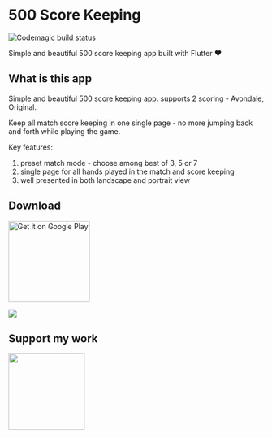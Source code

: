 # 500 Score Keeping
[![Codemagic build status](https://api.codemagic.io/apps/5f05a0fb37f3550011d48223/5f05a0fb37f3550011d48222/status_badge.svg)](https://codemagic.io/apps/5f05a0fb37f3550011d48223/5f05a0fb37f3550011d48222/latest_build)

Simple and beautiful 500 score keeping app built with Flutter :heart:

## What is this app

Simple and beautiful 500 score keeping app. supports 2 scoring - Avondale, Original.

Keep all match score keeping in one single page - no more jumping back and forth while playing the game.

Key features:

1. preset match mode - choose among best of 3, 5 or 7
2. single page for all hands played in the match and score keeping
3. well presented in both landscape and portrait view


## Download
<a href='https://play.google.com/store/apps/details?id=club.swimmingbeaver.fivehundreds&pcampaignid=pcampaignidMKT-Other-global-all-co-prtnr-py-PartBadge-Mar2515-1'><img alt='Get it on Google Play' src='https://play.google.com/intl/en_us/badges/static/images/badges/en_badge_web_generic.png' width="160"/></a>


<a href="https://apps.apple.com/us/app/500-score-keeping/id1522667013?mt=8"><img src="https://linkmaker.itunes.apple.com/en-gb/badge-lrg.svg?releaseDate=2020-07-10&kind=iossoftware&bubble=ios_apps"></a>

## Support my work
<a href="https://www.buymeacoffee.com/linusyoung" target="_blank"><img src="https://cdn.buymeacoffee.com/buttons/default-blue.png" width="150"></a>
